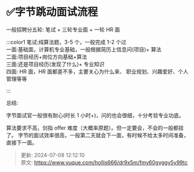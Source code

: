 # ✅字节跳动面试流程

一般招聘分五轮: 笔试 + 三轮专业面 + 一轮 HR 面 



:::color1
笔试:纯算法题，3-5 个，一般完成 1-2 个过  
一面:基础面，计算机专业基础，一般根据简历上信息问(项目)+ 算法  
二面:项目经历+岗位方向基础+算法  
三面:还是项目经历(发现了什么)+ 专业知识  
四面: HR 面，HR 面都差不多，主要关心为什么来、 职业规划、兴趣爱好、个人管理等等 

:::



总结: 

 						 						 					

字节面试官一般很有耐心(时长 1 小时+)，问的也会很细，十分考验专业功底。 



算法要求不高，剑指 offer 难度（大概率原题）。但一定要会，不会的一般都挂了。 字节的面试效率很高，一般第二天就会下一面，有时候不给太多时间准备，直接下一面。 

 			 		

 	 



> 更新: 2024-07-08 12:12:10  
> 原文: <https://www.yuque.com/hollis666/dr9x5m/fmy60gyggy5y99tc>